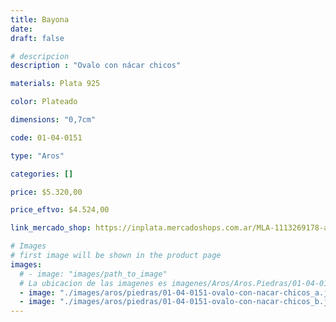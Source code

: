 ```yaml
---
title: Bayona
date: 
draft: false

# descripcion
description : "Ovalo con nácar chicos"

materials: Plata 925

color: Plateado

dimensions: "0,7cm"

code: 01-04-0151

type: "Aros"

categories: []

price: $5.320,00

price_eftvo: $4.524,00

link_mercado_shop: https://inplata.mercadoshops.com.ar/MLA-1113269178-aros-plata-925-y-nácar-blanco-bayona-delicados--_JM

# Images
# first image will be shown in the product page
images:
  # - image: "images/path_to_image"
  # La ubicacion de las imagenes es imagenes/Aros/Aros.Piedras/01-04-0151-bayona
  - image: "./images/aros/piedras/01-04-0151-ovalo-con-nacar-chicos_a.jpeg"
  - image: "./images/aros/piedras/01-04-0151-ovalo-con-nacar-chicos_b.jpeg"
---
```

